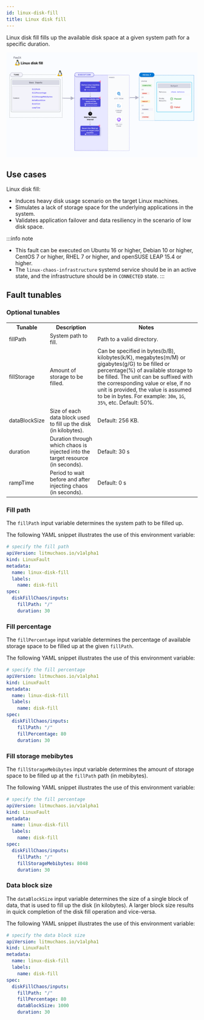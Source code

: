 ```yaml
---
id: linux-disk-fill
title: Linux disk fill
---
```

Linux disk fill fills up the available disk space at a given system path for a specific duration.

![Linux disk fill](./static/images/linux-disk-fill.png)

## Use cases
Linux disk fill:
- Induces heavy disk usage scenario on the target Linux machines.
- Simulates a lack of storage space for the underlying applications in the system.
- Validates application failover and data resiliency in the scenario of low disk space.

:::info note
- This fault can be executed on Ubuntu 16 or higher, Debian 10 or higher, CentOS 7 or higher, RHEL 7 or higher, and openSUSE LEAP 15.4 or higher.
- The `linux-chaos-infrastructure` systemd service should be in an active state, and the infrastructure should be in `CONNECTED` state.
:::

## Fault tunables
<h3>Optional tunables</h3>
<table>
  <tr>
    <th> Tunable </th>
    <th> Description </th>
    <th> Notes </th>
  </tr>
  <tr>
    <td> fillPath </td>
    <td> System path to fill. </td>
    <td> Path to a valid directory. </td>
  </tr>
  <tr>
    <td> fillStorage </td>
    <td> Amount of storage to be filled. </td>
    <td> Can be specified in bytes(b/B), kilobytes(k/K), megabytes(m/M) or gigabytes(g/G) to be filled or percentage(%) of available storage to be filled. The unit can be suffixed with the corresponding value or else, if no unit is provided, the value is assumed to be in bytes. For example: <code>30m</code>, <code>1G</code>, <code>35%</code>, etc. Default: 50%. </td>
  </tr>
  <tr>
    <td> dataBlockSize </td>
    <td> Size of each data block used to fill up the disk (in kilobytes). </td>
    <td> Default: 256 KB. </td>
  </tr>
  <tr>
    <td> duration </td>
    <td> Duration through which chaos is injected into the target resource (in seconds). </td>
    <td> Default: 30 s </td>
  </tr>
  <tr>
    <td> rampTime </td>
    <td> Period to wait before and after injecting chaos (in seconds). </td>
    <td> Default: 0 s </td>
  </tr>
</table>

### Fill path

The `fillPath` input variable determines the system path to be filled up.

The following YAML snippet illustrates the use of this environment variable:

[embedmd]:# (./static/manifests/linux-disk-fill/fill-path.yaml yaml)
```yaml
# specify the fill path
apiVersion: litmuchaos.io/v1alpha1
kind: LinuxFault
metadata:
  name: linux-disk-fill
  labels:
    name: disk-fill
spec:
  diskFillChaos/inputs:
    fillPath: "/"
    duration: 30
```

### Fill percentage

The `fillPercentage` input variable determines the percentage of available storage space to be filled up at the given `fillPath`.

The following YAML snippet illustrates the use of this environment variable:

[embedmd]:# (./static/manifests/linux-disk-fill/fill-percentage.yaml yaml)
```yaml
# specify the fill percentage
apiVersion: litmuchaos.io/v1alpha1
kind: LinuxFault
metadata:
  name: linux-disk-fill
  labels:
    name: disk-fill
spec:
  diskFillChaos/inputs:
    fillPath: "/"
    fillPercentage: 80
    duration: 30
```

### Fill storage mebibytes

The `fillStorageMebibytes` input variable determines the amount of storage space to be filled up at the `fillPath` path (in mebibytes).

The following YAML snippet illustrates the use of this environment variable:

[embedmd]:# (./static/manifests/linux-disk-fill/fill-storage-mebibytes.yaml yaml)
```yaml
# specify the fill percentage
apiVersion: litmuchaos.io/v1alpha1
kind: LinuxFault
metadata:
  name: linux-disk-fill
  labels:
    name: disk-fill
spec:
  diskFillChaos/inputs:
    fillPath: "/"
    fillStorageMebibytes: 8048
    duration: 30
```

### Data block size

The `dataBlockSize` input variable determines the size of a single block of data, that is used to fill up the disk (in kilobytes). A larger block size results in quick completion of the disk fill operation and vice-versa.

The following YAML snippet illustrates the use of this environment variable:

[embedmd]:# (./static/manifests/linux-disk-fill/data-block-size.yaml yaml)
```yaml
# specify the data block size
apiVersion: litmuchaos.io/v1alpha1
kind: LinuxFault
metadata:
  name: linux-disk-fill
  labels:
    name: disk-fill
spec:
  diskFillChaos/inputs:
    fillPath: "/"
    fillPercentage: 80
    dataBlockSize: 1000
    duration: 30
```
